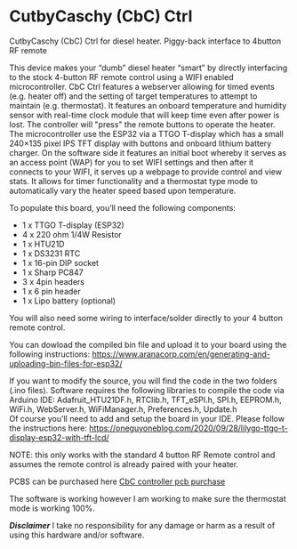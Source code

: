 # CutbyCaschy (CbC) Ctrl

CutbyCaschy (CbC) Ctrl for diesel heater. Piggy-back interface to 4button RF remote

This device makes your “dumb” diesel heater “smart” by directly interfacing to the stock 4-button RF remote control using a WIFI enabled microcontroller. CbC Ctrl features a webserver allowing for timed events (e.g. heater off) and the setting of target temperatures to attempt to maintain (e.g. thermostat). It features an onboard temperature and humidity sensor with real-time clock module that will keep time even after power is lost.  The controller will "press" the remote buttons to operate the heater. The microcontroller use the ESP32 via a TTGO T-display which has a small 240×135 pixel IPS TFT display with buttons and onboard lithium battery charger.  On the software side it features an initial boot whereby it serves as an access point (WAP) for you to set WIFI settings and then after it connects to your WIFI, it serves up a webpage to provide control and view stats.  It allows for timer functionality and a thermostat type mode to automatically vary the heater speed based upon temperature. 

To populate this board, you’ll need the following components:
<ul>
<li>1 x TTGO T-display (ESP32)</li>
<li>4 x 220 ohm 1/4W Resistor</li>
<li>1 x HTU21D </li>
<li>1 x DS3231 RTC </li>
<li>1 x 16-pin DIP socket </li>
<li>1 x Sharp PC847 </li>
<li>3 x 4pin headers </li>
<li>1 x 6 pin header </li>
<li>1 x Lipo battery (optional) </li> </ul>

You will also need some wiring to interface/solder directly to your 4 button remote control.  

You can dowload the compiled bin file and upload it to your board using the following instructions: https://www.aranacorp.com/en/generating-and-uploading-bin-files-for-esp32/

If you want to modify the source, you will find the code in the two folders (.ino files).  Software requires the following libraries to compile the code via Arduino IDE: Adafruit_HTU21DF.h, RTClib.h, TFT_eSPI.h, SPI.h, EEPROM.h, WiFi.h, WebServer.h, WiFiManager.h, Preferences.h, Update.h  
Of course you'll need to add and setup the board in your IDE.  Please follow the instructions here: https://oneguyoneblog.com/2020/09/28/lilygo-ttgo-t-display-esp32-with-tft-lcd/

NOTE: this only works with the standard 4 button RF Remote control and assumes the remote control is already paired with your heater.

PCBS can be purchased here <a  href="http://cutby.caschy.com/wp/?product=caschy-controller-diesel-heater-remote-controller">CbC controller pcb purchase</a>

The software is working however I am working to make sure the thermostat mode is working 100%.  

***Disclaimer***
I take no responsibility for any damage or harm as a result of using this hardware and/or software.
